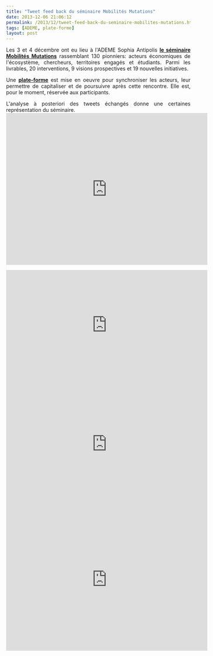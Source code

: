 ```yaml
---
title: "Tweet feed back du séminaire Mobilités Mutations"
date: 2013-12-06 21:06:12
permalink: /2013/12/tweet-feed-back-du-seminaire-mobilites-mutations.html
tags: [ADEME, plate-forme]
layout: post
---
```


<p style="text-align: justify;">Les 3 et 4 décembre ont eu lieu à l'ADEME Sophia Antipolis <a href="http://fr.slideshare.net/transportsdufutur/programme-sminaire-mobilits-mutations" target="_blank"><strong>le séminaire Mobilités Mutations</strong></a> rassemblant 130 pionniers: acteurs économiques de l'écosystème, chercheurs, territoires engagés et étudiants. Parmi les livrables, 20 interventions, 9 visions prospectives et 19 nouvelles initiatives.</p> <p style="text-align: justify;">Une <a href="https://transportation-mobility.cloud.3ds.com/#community:811%20" target="_blank"><strong>plate-forme</strong></a> est mise en oeuvre pour synchroniser les acteurs, leur permettre de capitaliser et de poursuivre après cette rencontre. Elle est, pour le moment, réservée aux participants.</p> <p style="text-align: justify;">L'analyse à posteriori des tweets échangés donne une certaines représentation du séminaire.<br /><iframe frameborder="0" height="415" src="http://keyhole.co/widget/Ren7NH/topics/7" width="550"></iframe></p>   <!--more-->  <p><iframe frameborder="0" height="300" src="http://keyhole.co/widget/Ren7NH/influencers/7" width="550"></iframe> <iframe frameborder="0" height="350" src="http://keyhole.co/widget/Ren7NH/top_tweets/7" width="550"></iframe> <iframe frameborder="0" height="390" src="http://keyhole.co/widget/Ren7NH/timeline/7" width="550"></iframe></p>
